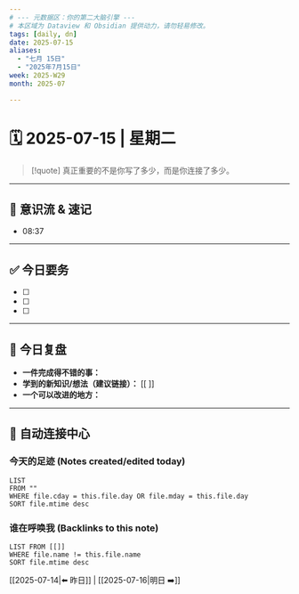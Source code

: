 ```yaml
---
# --- 元数据区：你的第二大脑引擎 ---
# 本区域为 Dataview 和 Obsidian 提供动力，请勿轻易修改。
tags: [daily, dn]
date: 2025-07-15
aliases: 
  - "七月 15日"
  - "2025年7月15日"
week: 2025-W29
month: 2025-07

---
```


# 🗓️ 2025-07-15 | 星期二

> [!quote] 真正重要的不是你写了多少，而是你连接了多少。

---

## 🌊 意识流 & 速记 <!-- 记录任何想法，用快捷键生成新时间戳 -->
- 08:37 

---

## ✅ 今日要务 <!-- 你的三件要事，可链接至 [[项目]] 或 [[会议]] -->
- [ ] 
- [ ] 
- [ ] 

---

## 🌱 今日复盘 <!-- 每日反思，是明日成长的燃料 -->
- **一件完成得不错的事：**
- **学到的新知识/想法（建议链接）：** [[ ]]
- **一个可以改进的地方：**

---

## 🤖 自动连接中心 <!-- 本区域由 Dataview 插件自动更新！-->

### 今天的足迹 (Notes created/edited today)

```dataview
LIST
FROM ""
WHERE file.cday = this.file.day OR file.mday = this.file.day
SORT file.mtime desc
````

### 谁在呼唤我 (Backlinks to this note)

```dataview
LIST FROM [[]]
WHERE file.name != this.file.name
SORT file.mtime desc
```

[[2025-07-14|⬅️ 昨日]] | [[2025-07-16|明日 ➡️]]